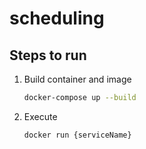 # scheduling

## Steps to run

1. Build container and image

   ```bash
   docker-compose up --build
   ```

2. Execute

   ```bash
   docker run {serviceName}
   ```
